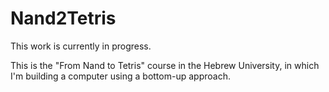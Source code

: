 # Nand2Tetris

This work is currently in progress.

This is the "From Nand to Tetris" course in the Hebrew University, in which I'm building a computer using a bottom-up approach.
